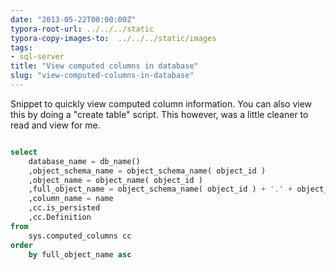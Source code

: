 ```yaml
---
date: "2013-05-22T00:00:00Z"
typora-root-url: ../../../static
typora-copy-images-to:  ../../../static/images
tags:
- sql-server
title: "View computed columns in database"
slug: "view-computed-columns-in-database"
---
```


Snippet to quickly view computed column information. You can also view this by doing a "create table" script. This however, was a little cleaner to read and view for me.

```sql

select
    database_name = db_name()
    ,object_schema_name = object_schema_name( object_id )
    ,object_name = object_name( object_id )
    ,full_object_name = object_schema_name( object_id ) + '.' + object_name( object_id )
    ,column_name = name
    ,cc.is_persisted
    ,cc.Definition
from
    sys.computed_columns cc
order
    by full_object_name asc
```
